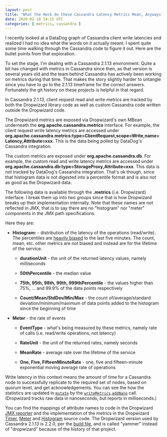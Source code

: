 ```yaml
---
layout: post
title: "What the Heck do those Cassandra Latency Metrics Mean, Anyways?"
date: 2020-02-18 14:15 UTC
categories: [ metrics, cassandra ]
---
```


I recently looked at a DataDog graph of Cassandra client write latencies
and realized I had no idea what the words on it actually meant. I spent
quite some time walking through the Cassandra code to figure it out.
Here are the bullet points from that exploration.

To set the stage, I'm dealing with a Cassandra 2.1.13 environment. Quite
a bit has changed with metrics in Cassandra since then, as that version
is several years old and the team behind Cassandra has actively been
working on metrics during that time. That makes the story slightly
harder to untangle since you have to go to the 2.1.13 timeframe for the
correct answers. Fortunately the git history on these projects is
helpful in that regard.

In Cassandra 2.1.13, client request read and write metrics are tracked
by both the Dropwizard library code as well as custom Cassandra code
written outside the Dropwizard code.

The Dropwizard metrics are exposed via Dropwizard's own MBean underneath
the **org.apache.cassandra.metrics** interface. For example, the client
request write latency metrics are accessed under
**org.apache.cassandra.metrics:type=ClientRequest,scope=Write,name=Latency,Attribute=xxx**.
This is the data being polled by DataDog's Cassandra integration.

The custom metrics are exposed under **org.apache.cassandra.db**. For
example, the custom read and write latency metrics are accessed under
**org.apache.cassandra.db:type=StorageProxy,Attribute=xxx**. This data
is not tracked by DataDog's Cassandra integration. That's ok though,
since that histogram data is not digested into a percentile format and
is also not as good as the Dropwizard data.

The following data is available through the **.metrics** (i.e.
Dropwizard) interface. I break them up into two groups since that is how
Dropwizard breaks up their implementation internally. Note that these
names are not reflected in JMX, that is to say there are no "histogram"
nor "meter" components in the JMX path specifications.

Here they are:

-   **Histogram:** - distribution of the latency of the operations
    (read/write). The percentiles are [heavily biased] to the last five
    minutes. The count, mean, etc. other metrics are not biased and
    instead are for the lifetime of the service.

    -   **durationUnit** - the unit of the returned latency values,
        namely milliseconds

    -   **50thPercentile** - the median value

    -   **75th, 95th, 98th, 99th, 999thPercentile** - the values higher
        than 75%, … and 99.9% of the data points respectively

    -   **Count/Mean/StdDev/Min/Max** - the count of/average/standard
        deviation/minimum/maximum of data points added to the histogram
        since the beginning of time

-   **Meter** - the rate of events

    -   **EventType** - what's being measured by these metrics, namely
        rate of calls (i.e. read/write operations, not latency)

    -   **RateUnit** - the unit of the returned rates, namely seconds

    -   **MeanRate** - average rate over the lifetime of the service

    -   **One, Five, FifteenMinuteRate** - one, five and fifteen-minute
        exponential moving average rate of operations

Write latency in this context means the amount of time for a Cassandra
node to successfully replicate to the required set of nodes, based on
quorum level, and get acknowledgements. You can see the how the
statistics are updated in [`mutate`] by the [`writeMetrics`].[`addNano`]
call. (Dropwizard tracks raw data in nanoseconds, but reports in
milliseconds.)

You can find the mappings of attribute names to code in the Dropwizard
[JMX reporter] and the implementation of the metrics in the Dropwizard
[Timer], [Meter] and [Histogram] source code. The Dropwizard version
used by Cassandra 2.1.13 is 2.2.0, per the [build file], and is called
"yammer" instead of "dropwizard" because of the history of that project.

  [heavily biased]: https://github.com/dropwizard/metrics/blob/v2.2.0/metrics-core/src/main/java/com/yammer/metrics/core/Histogram.java#L41
  [`mutate`]: https://github.com/apache/cassandra/blob/cassandra-2.1.13/src/java/org/apache/cassandra/service/StorageProxy.java#L554
  [`writeMetrics`]: https://github.com/apache/cassandra/blob/cassandra-2.1.13/src/java/org/apache/cassandra/service/StorageProxy.java#L632
  [`addNano`]: https://github.com/apache/cassandra/blob/cassandra-2.1.13/src/java/org/apache/cassandra/metrics/LatencyMetrics.java#L105
  [JMX reporter]: https://github.com/dropwizard/metrics/blob/v2.2.0/metrics-core/src/main/java/com/yammer/metrics/reporting/JmxReporter.java
  [Timer]: https://github.com/dropwizard/metrics/blob/v2.2.0/metrics-core/src/main/java/com/yammer/metrics/core/Timer.java
  [Meter]: https://github.com/dropwizard/metrics/blob/v2.2.0/metrics-core/src/main/java/com/yammer/metrics/core/Meter.java
  [Histogram]: https://github.com/dropwizard/metrics/blob/v2.2.0/metrics-core/src/main/java/com/yammer/metrics/core/Histogram.java
  [build file]: https://github.com/apache/cassandra/blob/cassandra-2.1.13/build.xml#L403
